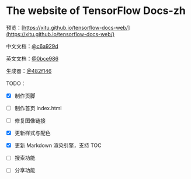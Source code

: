 # The website of TensorFlow Docs-zh

预览：[https://xitu.github.io/tensorflow-docs-web/](https://xitu.github.io/tensorflow-docs-web/)

中文文档：[@c6a929d](https://github.com/xitu/tensorflow-docs/)

英文文档：[@0bce986](https://github.com/xitu/tensorflow-docs/tree/master)

生成器：[@482f146](https://github.com/lsvih/tf-zh-docs-web/)

TODO：

- [x] 制作页脚
- [ ] 制作首页 index.html
- [ ] 修复图像链接
- [x] 更新样式与配色
- [x] 更新 Markdown 渲染引擎，支持 TOC
- [ ] 搜索功能
- [ ] 分享功能


